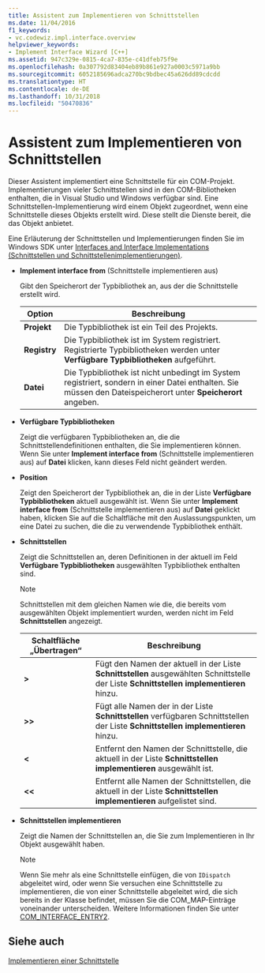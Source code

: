 ```yaml
---
title: Assistent zum Implementieren von Schnittstellen
ms.date: 11/04/2016
f1_keywords:
- vc.codewiz.impl.interface.overview
helpviewer_keywords:
- Implement Interface Wizard [C++]
ms.assetid: 947c329e-0815-4ca7-835e-c41dfeb75f9e
ms.openlocfilehash: 0a307792d83404eb89b861e927a0003c5971a9bb
ms.sourcegitcommit: 6052185696adca270bc9bdbec45a626dd89cdcdd
ms.translationtype: HT
ms.contentlocale: de-DE
ms.lasthandoff: 10/31/2018
ms.locfileid: "50470836"
---
```

# <a name="implement-interface-wizard"></a>Assistent zum Implementieren von Schnittstellen

Dieser Assistent implementiert eine Schnittstelle für ein COM-Projekt. Implementierungen vieler Schnittstellen sind in den COM-Bibliotheken enthalten, die in Visual Studio und Windows verfügbar sind. Eine Schnittstellen-Implementierung wird einem Objekt zugeordnet, wenn eine Schnittstelle dieses Objekts erstellt wird. Diese stellt die Dienste bereit, die das Objekt anbietet.

Eine Erläuterung der Schnittstellen und Implementierungen finden Sie im Windows SDK unter [Interfaces and Interface Implementations (Schnittstellen und Schnittstellenimplementierungen)](/windows/desktop/com/interfaces-and-interface-implementations).

- **Implement interface from** (Schnittstelle implementieren aus)

   Gibt den Speicherort der Typbibliothek an, aus der die Schnittstelle erstellt wird.

   |Option|Beschreibung |
   |------------|-----------------|
   |**Projekt**|Die Typbibliothek ist ein Teil des Projekts.|
   |**Registry**|Die Typbibliothek ist im System registriert. Registrierte Typbibliotheken werden unter **Verfügbare Typbibliotheken** aufgeführt.|
   |**Datei**|Die Typbibliothek ist nicht unbedingt im System registriert, sondern in einer Datei enthalten. Sie müssen den Dateispeicherort unter **Speicherort** angeben.|

- **Verfügbare Typbibliotheken**

   Zeigt die verfügbaren Typbibliotheken an, die die Schnittstellendefinitionen enthalten, die Sie implementieren können. Wenn Sie unter **Implement interface from** (Schnittstelle implementieren aus) auf **Datei** klicken, kann dieses Feld nicht geändert werden.

- **Position**

   Zeigt den Speicherort der Typbibliothek an, die in der Liste **Verfügbare Typbibliotheken** aktuell ausgewählt ist. Wenn Sie unter **Implement interface from** (Schnittstelle implementieren aus) auf **Datei** geklickt haben, klicken Sie auf die Schaltfläche mit den Auslassungspunkten, um eine Datei zu suchen, die die zu verwendende Typbibliothek enthält.

- **Schnittstellen**

   Zeigt die Schnittstellen an, deren Definitionen in der aktuell im Feld **Verfügbare Typbibliotheken** ausgewählten Typbibliothek enthalten sind.

   > [!NOTE]
   > Schnittstellen mit dem gleichen Namen wie die, die bereits vom ausgewählten Objekt implementiert wurden, werden nicht im Feld **Schnittstellen** angezeigt.

   |Schaltfläche „Übertragen“|Beschreibung |
   |---------------------|-----------------|
   |**>**|Fügt den Namen der aktuell in der Liste **Schnittstellen** ausgewählten Schnittstelle der Liste **Schnittstellen implementieren** hinzu.|
   |**>>**|Fügt alle Namen der in der Liste **Schnittstellen** verfügbaren Schnittstellen der Liste **Schnittstellen implementieren** hinzu.|
   |**\<**|Entfernt den Namen der Schnittstelle, die aktuell in der Liste **Schnittstellen implementieren** ausgewählt ist.|
   |**\<\<**|Entfernt alle Namen der Schnittstellen, die aktuell in der Liste **Schnittstellen implementieren** aufgelistet sind.|

- **Schnittstellen implementieren**

   Zeigt die Namen der Schnittstellen an, die Sie zum Implementieren in Ihr Objekt ausgewählt haben.

   > [!NOTE]
   > Wenn Sie mehr als eine Schnittstelle einfügen, die von `IDispatch` abgeleitet wird, oder wenn Sie versuchen eine Schnittstelle zu implementieren, die von einer Schnittstelle abgeleitet wird, die sich bereits in der Klasse befindet, müssen Sie die COM_MAP-Einträge voneinander unterscheiden. Weitere Informationen finden Sie unter [COM_INTERFACE_ENTRY2](../atl/reference/com-interface-entry-macros.md#com_interface_entry2).

## <a name="see-also"></a>Siehe auch

[Implementieren einer Schnittstelle](../ide/implementing-an-interface-visual-cpp.md)